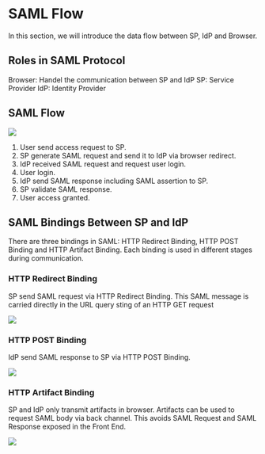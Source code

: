 # SAML Flow

In this section, we will introduce the data flow between SP, IdP and Browser.

## Roles in SAML Protocol

Browser: Handel the communication between SP and IdP
SP: Service Provider
IdP: Identity Provider

## SAML Flow

![](~@imagesZhCn/concepts/saml/saml-flow-overview.png)

1. User send access request to SP.
2. SP generate SAML request and send it to IdP via browser redirect.
3. IdP received SAML request and request user login.
4. User login.
5. IdP send SAML response including SAML assertion to SP.
6. SP validate SAML response.
7. User access granted.

## SAML Bindings Between SP and IdP

There are three bindings in SAML: HTTP Redirect Binding, HTTP POST Binding and HTTP Artifact Binding. Each binding is used in different stages during communication.

### HTTP Redirect Binding

SP send SAML request via HTTP Redirect Binding. This SAML message is carried directly in the URL query sting of an HTTP GET request

![](~@imagesZhCn/concepts/saml/HTTP-Redirect-Binding.png)

### HTTP POST Binding

IdP send SAML response to SP via HTTP POST Binding. 

![](~@imagesZhCn/concepts/saml/http-post-binding.png)

### HTTP Artifact Binding

SP and IdP only transmit artifacts in browser. Artifacts can be used to request SAML body via back channel. This avoids SAML Request and SAML Response exposed in the Front End.

![](~@imagesZhCn/concepts/saml/HTTP-Artifact-Binding.png)
